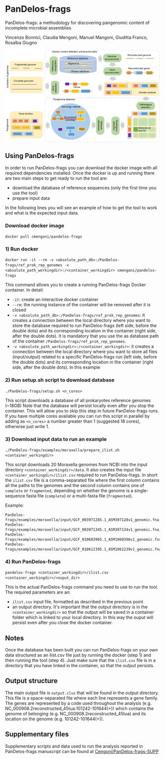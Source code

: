 # PanDelos-frags
PanDelos-frags: a methodology for discovering pangenomic content of incomplete microbial assemblies

Vincenzo Bonnici, Claudia Mengoni, Manuel Mangoni, Giuditta Franco, Rosalba Giugno


![Workflow](https://github.com/Cengoni/PanDelos-frags-SUPP/blob/main/workflow.png)

## Using PanDelos-frags
In order to run PanDelos-frags you can download the docker image with all required dependencies installed. 
Once the docker is up and running there are two main steps to get ready to run the tool are:
* download the database of reference sequences (only the first time you use the tool)
* prepare input data 

In the following lines you will see an example of how to get the tool to work and what is the expected input data.

### Download docker image
`docker pull cmengoni/pandelos-frags`

### 1) Run docker

`docker run -it --rm -v <absolute_path_db>:/PanDelos-frags/ref_prok_rep_genomes -v <absolute_path_workingdir>:/<container_workingdir> cmengoni/pandelos-frags`

This command allows you to create a running PanDelos-frags Docker container. In detail:
* `-it`: create an interactive docker container
* `--rm`: the running instance of the container will be removed after it is closed
* `-v <absolute_path_db>:/PanDelos-frags/ref_prok_rep_genomes`: it creates a connection between the local directory where you want to store the database required to run PanDelos-frags (left side, before the double dots) and its corresponding location in the container (right side, after the double dots). It is mandatory that you use the as database path of the container `/PanDelos-frags/ref_prok_rep_genomes`.
* `-v <absolute_path_workingdir>:/<container_workingdir>`: it creates a connection between the local directory where you want to store all files (input/output) related to a specific PanDelos-frags run (left side, before the double dots) and its corresponding location in the container (right side, after the double dots).
In this example

### 2) Run setup.sh script to download database
`./PanDelos-frags/setup.sh <n_cores>`

This script downloads a database of all prokaryotes reference genomes (~18GB)
Note that the database will persist locally even after you stop the container. This will allow you to skip this step in future PanDelos-frags runs.
If you have multiple cores available you can run this script in parallel by adding as `<n_cores>` a number greater than 1 (suggested 18 cores), otherwise just write 1.

### 3) Download input data to run an example
`./PanDelos-frags/examples/moraxella/prepare_ilist.sh <container_workingdir>`

This script downloads 20 Moraxella genomes from NCBI into the input directory `<container_workingdir>/data`. It also creates the input file `<container_workingdir>/ilist.csv` required to run PanDelos-frags. 
In short the `ilist.csv` file is a comma-separated file where the first column contains all the paths to the genomes and the second column contains one of `complete` or `fragmented`, depending on whether the genome is a single-sequence fasta file (`complete`) or a multi-fasta file (`fragmented`).

Example:
```
PanDelos-frags/examples/moraxella/input/GCF_003971285.1_ASM397128v1_genomic.fna,complete
PanDelos-frags/examples/moraxella/input/GCF_003971345.1_ASM397134v1_genomic.fna,complete
PanDelos-frags/examples/moraxella/input/GCF_010603965.1_ASM1060396v1_genomic.fna,fragmented
PanDelos-frags/examples/moraxella/input/GCF_010612395.1_ASM1061239v1_genomic.fna,fragmented
```

### 4) Run PanDelos-frags
`pandelos-frags <container_workingdir>/ilist.csv <container_workingdir>/<ouput_dir>`

This is the actual PanDelos-frags command you need to use to run the tool. The required parameters are an:
* `ilist.csv` input file, formatted as described in the previous point
* an output directory. It's important that the output directory is in the `<container_workingdir>` so that the output will be saved in a container folder which is linked to your local directory. In this way the ouput will persist even after you close the docker container.


## Notes
Once the database has been built you can run PanDelos-frags on your own data structured as an ilist.csv file just by running the docker (step 1) and then running the tool (step 4). Just make sure that the `ilist.csv` file is in a directory that you have linked in the container, so that the output persists.

## Output structure
The main output file is `output.clus` that will be found in the output directory. This file is a space-separated file where each line represents a gene family. The genes are represented by a code used throughout the analysis (e.g. NC_000908.2reconstructed_45tua:101242-101644(+)) which contains the genome of belonging (e.g. NC_000908.2reconstructed_45tua) and its location on the genome (e.g. 101242-101644(+)). 

## Supplementary files
Supplementary scripts and data used to run the analysis reported in PanDelos-frags manuscript can be found at [Cengoni/PanDelos-frags-SUPP](https://github.com/Cengoni/PanDelos-frags-SUPP)
